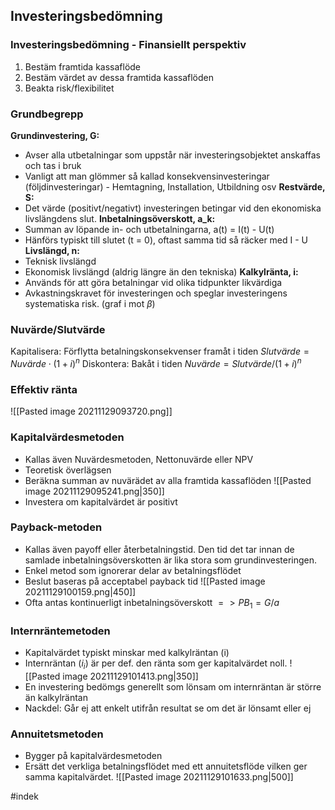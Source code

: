 ## Investeringsbedömning

### Investeringsbedömning - Finansiellt perspektiv
1. Bestäm framtida kassaflöde
2. Bestäm värdet av dessa framtida kassaflöden
3. Beakta risk/flexibilitet

### Grundbegrepp
**Grundinvestering, G:**
- Avser alla utbetalningar som uppstår när investeringsobjektet anskaffas och tas i bruk
- Vanligt att man glömmer så kallad konsekvensinvesteringar (följdinvesteringar)
		- Hemtagning, Installation, Utbildning osv
**Restvärde, S:**
- Det värde (positivt/negativt) investeringen betingar vid den ekonomiska livslängdens slut. 
**Inbetalningsöverskott, a_k:**
- Summan av löpande in- och utbetalningarna, a(t) = I(t) - U(t)
- Hänförs typiskt till slutet (t = 0), oftast samma tid så räcker med I - U
**Livslängd, n:**
- Teknisk livslängd
- Ekonomisk livslängd (aldrig längre än den tekniska)
**Kalkylränta, i:**
- Används för att göra betalningar vid olika tidpunkter likvärdiga
- Avkastningskravet för investeringen och speglar investeringens systematiska risk. (graf i mot $\beta$)

### Nuvärde/Slutvärde
Kapitalisera: Förflytta betalningskonsekvenser framåt i tiden
$Slutvärde = Nuvärde \cdot (1+i)^n$
Diskontera: Bakåt i tiden
$Nuvärde = Slutvärde / (1+i)^n$

### Effektiv ränta
![[Pasted image 20211129093720.png]]

### Kapitalvärdesmetoden
- Kallas även Nuvärdesmetoden, Nettonuvärde eller NPV
- Teoretisk överlägsen
- Beräkna summan av nuvärädet av alla framtida kassaflöden
![[Pasted image 20211129095241.png|350]]
- Investera om kapitalvärdet är positivt

### Payback-metoden
- Kallas även payoff eller återbetalningstid. Den tid det tar innan de samlade inbetalningsöverskotten är lika stora som grundinvesteringen.
- Enkel metod som ignorerar delar av betalningsflödet
- Beslut baseras på acceptabel payback tid
![[Pasted image 20211129100159.png|450]]
- Ofta antas kontinuerligt inbetalningsöverskott $=> PB_1 = G/a$

### Internräntemetoden
- Kapitalvärdet typiskt minskar med kalkylräntan (i)
- Internräntan ($i_i$) är per def. den ränta som ger kapitalvärdet noll.
![[Pasted image 20211129101413.png|350]]
- En investering bedömgs generellt som lönsam om internräntan är större än kalkylräntan
- Nackdel: Går ej att enkelt utifrån resultat se om det är lönsamt eller ej

### Annuitetsmetoden
- Bygger på kapitalvärdesmetoden
- Ersätt det verkliga betalningsflödet med ett annuitetsflöde vilken ger samma kapitalvärdet.
![[Pasted image 20211129101633.png|500]]

#indek